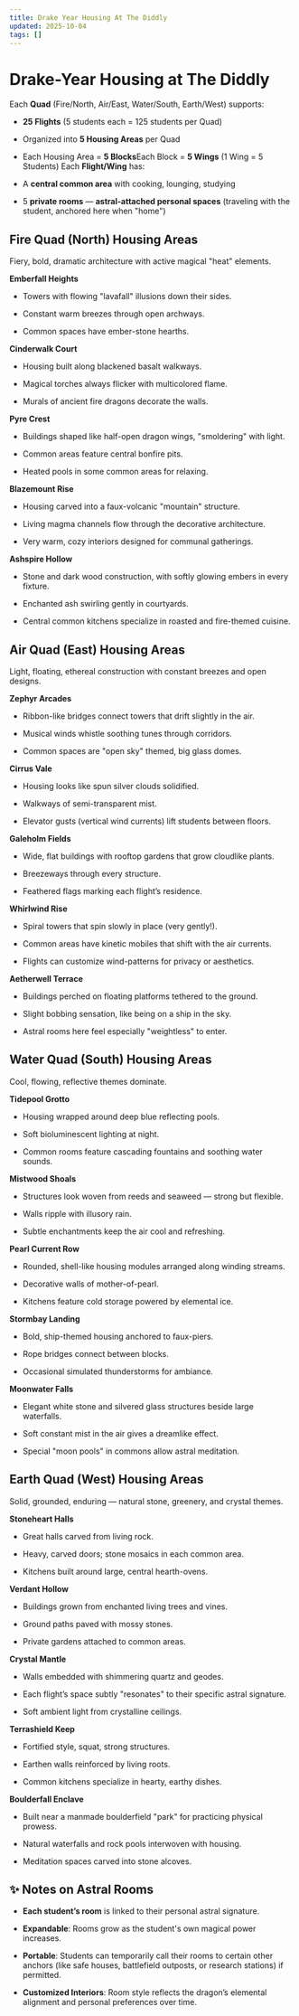 ```yaml
---
title: Drake Year Housing At The Diddly
updated: 2025-10-04
tags: []
---
```


# Drake-Year Housing at The Diddly


Each **Quad** (Fire/North, Air/East, Water/South, Earth/West) supports:

* **25 Flights** (5 students each = 125 students per Quad)

* Organized into **5 Housing Areas** per Quad

* Each Housing Area = **5 Blocks**Each Block = **5 Wings** (1 Wing = 5 Students)
Each **Flight/Wing** has:

* A **central common area** with cooking, lounging, studying

* 5 **private rooms** — **astral-attached personal spaces** (traveling with the student, anchored here when "home")

## **Fire Quad (North) Housing Areas**
Fiery, bold, dramatic architecture with active magical "heat" elements.

**Emberfall Heights**

* Towers with flowing "lavafall" illusions down their sides.

* Constant warm breezes through open archways.

* Common spaces have ember-stone hearths.

**Cinderwalk Court**

* Housing built along blackened basalt walkways.

* Magical torches always flicker with multicolored flame.

* Murals of ancient fire dragons decorate the walls.

**Pyre Crest**

* Buildings shaped like half-open dragon wings, "smoldering" with light.

* Common areas feature central bonfire pits.

* Heated pools in some common areas for relaxing.

**Blazemount Rise**

* Housing carved into a faux-volcanic "mountain" structure.

* Living magma channels flow through the decorative architecture.

* Very warm, cozy interiors designed for communal gatherings.

**Ashspire Hollow**

* Stone and dark wood construction, with softly glowing embers in every fixture.

* Enchanted ash swirling gently in courtyards.

* Central common kitchens specialize in roasted and fire-themed cuisine.

## **Air Quad (East) Housing Areas**
Light, floating, ethereal construction with constant breezes and open designs.

**Zephyr Arcades**

* Ribbon-like bridges connect towers that drift slightly in the air.

* Musical winds whistle soothing tunes through corridors.

* Common spaces are "open sky" themed, big glass domes.

**Cirrus Vale**

* Housing looks like spun silver clouds solidified.

* Walkways of semi-transparent mist.

* Elevator gusts (vertical wind currents) lift students between floors.

**Galeholm Fields**

* Wide, flat buildings with rooftop gardens that grow cloudlike plants.

* Breezeways through every structure.

* Feathered flags marking each flight’s residence.

**Whirlwind Rise**

* Spiral towers that spin slowly in place (very gently!).

* Common areas have kinetic mobiles that shift with the air currents.

* Flights can customize wind-patterns for privacy or aesthetics.

**Aetherwell Terrace**

* Buildings perched on floating platforms tethered to the ground.

* Slight bobbing sensation, like being on a ship in the sky.

* Astral rooms here feel especially "weightless" to enter.

## **Water Quad (South) Housing Areas**
Cool, flowing, reflective themes dominate.

**Tidepool Grotto**

* Housing wrapped around deep blue reflecting pools.

* Soft bioluminescent lighting at night.

* Common rooms feature cascading fountains and soothing water sounds.

**Mistwood Shoals**

* Structures look woven from reeds and seaweed — strong but flexible.

* Walls ripple with illusory rain.

* Subtle enchantments keep the air cool and refreshing.

**Pearl Current Row**

* Rounded, shell-like housing modules arranged along winding streams.

* Decorative walls of mother-of-pearl.

* Kitchens feature cold storage powered by elemental ice.

**Stormbay Landing**

* Bold, ship-themed housing anchored to faux-piers.

* Rope bridges connect between blocks.

* Occasional simulated thunderstorms for ambiance.

**Moonwater Falls**

* Elegant white stone and silvered glass structures beside large waterfalls.

* Soft constant mist in the air gives a dreamlike effect.

* Special "moon pools" in commons allow astral meditation.

## **Earth Quad (West) Housing Areas**
Solid, grounded, enduring — natural stone, greenery, and crystal themes.

**Stoneheart Halls**

* Great halls carved from living rock.

* Heavy, carved doors; stone mosaics in each common area.

* Kitchens built around large, central hearth-ovens.

**Verdant Hollow**

* Buildings grown from enchanted living trees and vines.

* Ground paths paved with mossy stones.

* Private gardens attached to common areas.

**Crystal Mantle**

* Walls embedded with shimmering quartz and geodes.

* Each flight’s space subtly "resonates" to their specific astral signature.

* Soft ambient light from crystalline ceilings.

**Terrashield Keep**

* Fortified style, squat, strong structures.

* Earthen walls reinforced by living roots.

* Common kitchens specialize in hearty, earthy dishes.

**Boulderfall Enclave**

* Built near a manmade boulderfield "park" for practicing physical prowess.

* Natural waterfalls and rock pools interwoven with housing.

* Meditation spaces carved into stone alcoves.

## **✨ Notes on Astral Rooms**

* **Each student’s room** is linked to their personal astral signature.

* **Expandable**: Rooms grow as the student's own magical power increases.

* **Portable**: Students can temporarily call their rooms to certain other anchors (like safe houses, battlefield outposts, or research stations) if permitted.

* **Customized Interiors**: Room style reflects the dragon’s elemental alignment and personal preferences over time.
